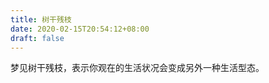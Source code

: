 ```yaml
---
title: 树干残枝
date: 2020-02-15T20:54:12+08:00
draft: false
---
```


梦见树干残枝，表示你观在的生活状况会变成另外一种生活型态。<br>
